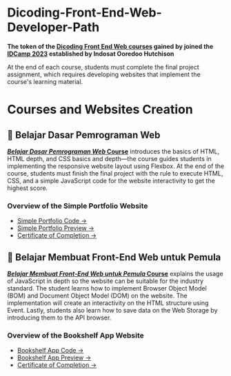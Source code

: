 # Dicoding-Front-End-Web-Developer-Path
**The token of the [Dicoding Front End Web courses](https://www.dicoding.com/learningpaths/22) gained by joined the [IDCamp 2023](https://idcamp.ioh.co.id/) established by Indosat Ooredoo Hutchison**

At the end of each course, students must complete the final project assignment, which requires developing websites that implement the course's learning material.

# Courses and Websites Creation

## 📌 Belajar Dasar Pemrograman Web
[**_Belajar Dasar Pemrograman Web_ Course**](https://www.dicoding.com/academies/123) introduces the basics of HTML, HTML depth, and CSS basics and depth—the course guides students in implementing the responsive website layout using Flexbox. At the end of the course, students must finish the final project with the rule to execute HTML, CSS, and a simple JavaScript code for the website interactivity to get the highest score.

### Overview of the Simple Portfolio Website

- [Simple Portfolio Code →](https://github.com/fiennaalya/Simple-Website-Dicoding-Submission)
- [Simple Portfolio  Preview →](https://fiennaalya.github.io/Simple-Website-Dicoding-Submission/)
- [Certificate of Completion →](https://www.dicoding.com/certificates/98XWVQ9WJPM3)

## 📌 Belajar Membuat Front-End Web untuk Pemula
[**_Belajar Membuat Front-End Web untuk Pemula_ Course**](https://www.dicoding.com/academies/315) explains the usage of JavaScript in depth so the website can be suitable for the industry standard. The student learns how to implement Browser Object Model (BOM) and Document Object Model (DOM) on the website. The implementation will create an interactivity on the HTML structure using Event. Lastly, students also learn how to save data on the Web Storage by introducing them to the API browser.

### Overview of the Bookshelf App Website
- [Bookshelf App Code →](https://github.com/fiennaalya/Bookshelf-App-Dicoding-Submission)
- [Bookshelf App Preview →](https://fiennaalya.github.io/Bookshelf-App-Dicoding-Submission/)
- [Certificate of Completion →](https://www.dicoding.com/certificates/4EXG4D8D1PRL)
